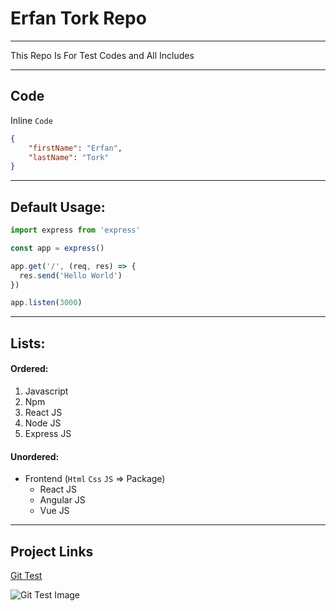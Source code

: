 # Erfan Tork Repo

--- 

<p>This Repo Is For Test Codes and All Includes</p>

---
## Code

Inline `Code`

``` json
{
    "firstName": "Erfan",
    "lastName": "Tork"
}

```
---
## Default Usage:

``` javascript
import express from 'express'

const app = express()

app.get('/', (req, res) => {
  res.send('Hello World')
})

app.listen(3000)

```

---

## Lists:

#### Ordered:

1. Javascript
2. Npm
3. React JS
4. Node JS
5. Express JS

#### Unordered:

- Frontend (`Html` `Css` `JS` => Package)
    - React JS
    - Angular JS
    - Vue JS

---

## Project Links


[Git Test](#)

![Git Test Image](https://octodex.github.com/images/minion.png)